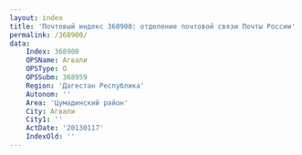 ```yaml
---
layout: index
title: 'Почтовый индекс 368900: отделение почтовой связи Почты России'
permalink: /368900/
data:
    Index: 368900
    OPSName: Агвали
    OPSType: О
    OPSSubm: 368959
    Region: 'Дагестан Республика'
    Autonom: ''
    Area: 'Цумадинский район'
    City: Агвали
    City1: ''
    ActDate: '20130117'
    IndexOld: ''
---
```

